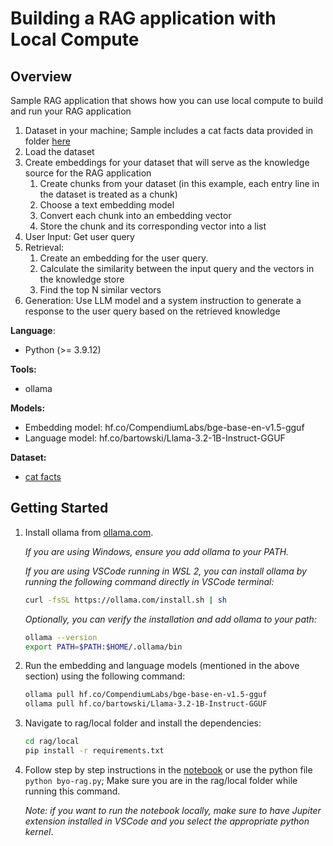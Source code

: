 # Building a RAG application with Local Compute

## Overview

Sample RAG application that shows how you can use local compute to build and run your RAG application

1. Dataset in your machine; Sample includes a cat facts data provided in folder [here](./data/cat-facts.txt)
2. Load the dataset
3. Create embeddings for your dataset that will serve as the knowledge source for the RAG application
   1. Create chunks from your dataset (in this example, each entry line in the dataset is treated as a chunk)
   2. Choose a text embedding model
   3. Convert each chunk into an embedding vector
   4. Store the chunk and its corresponding vector into a list
4. User Input: Get user query
5. Retrieval:
   1. Create an embedding for the user query.
   2. Calculate the similarity between the input query and the vectors in the knowledge store
   3. Find the top N similar vectors
6. Generation: Use LLM model and a system instruction to generate a response to the user query based on the retrieved knowledge

**Language**:

- Python (>= 3.9.12)

**Tools:**

- ollama

**Models:**

- Embedding model: hf.co/CompendiumLabs/bge-base-en-v1.5-gguf
- Language model: hf.co/bartowski/Llama-3.2-1B-Instruct-GGUF

**Dataset:**

- [cat facts](https://huggingface.co/ngxson/demo_simple_rag_py/blob/main/cat-facts.txt)

## Getting Started

1. Install ollama from [ollama.com](https://ollama.com/).

   *If you are using Windows, ensure you add ollama to your PATH.*

   *If you are using VSCode running in WSL 2, you can install ollama by running the following command directly in VSCode terminal:*

   ```bash
   curl -fsSL https://ollama.com/install.sh | sh
   ```

   *Optionally, you can verify the installation and add ollama to your path:*

   ```bash
   ollama --version
   export PATH=$PATH:$HOME/.ollama/bin
   ```

2. Run the embedding and language models (mentioned in the above section) using the following command:

   ```bash
   ollama pull hf.co/CompendiumLabs/bge-base-en-v1.5-gguf
   ollama pull hf.co/bartowski/Llama-3.2-1B-Instruct-GGUF
   ```

3. Navigate to rag/local folder and install the dependencies:

   ```bash
   cd rag/local
   pip install -r requirements.txt
   ```

4. Follow step by step instructions in the [notebook](byo-rag.ipynb) or use the python file `python byo-rag.py`; Make sure you are in the rag/local folder while running this command.
  
   *Note: if you want to run the notebook locally, make sure to have Jupiter extension installed in VSCode and you select the appropriate python kernel*.
